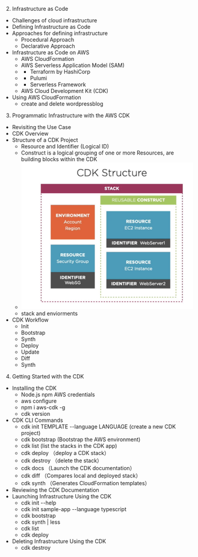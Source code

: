 2. Infrastructure as Code
  - Challenges of cloud infrastructure
  - Defining Infrastructure as Code
  - Approaches for defining infrastructure
    - Procedural Approach
    - Declarative Approach
  - Infrastructure as Code on AWS
    - AWS CloudFormation
    - AWS Serverless Application Model (SAM)
    - - Terraform by HashiCorp
    - - Pulumi
    - - Serverless Framework
    - AWS Cloud Development Kit (CDK)
  - Using AWS CloudFormation
    - create and delete wordpressblog
3. Programmatic Infrastructure with the AWS CDK
  - Revisiting the Use Case
  - CDK Overview
  - Structure of a CDK Project
    - Resource and Identifier (Logical ID)
    - Construct is a logical grouping of one or more Resources, are building blocks within the CDK
    - ![CDK Structure](./stack.png)
    - stack and enviorments
  - CDK Workflow
    - Init
    - Bootstrap
    - Synth
    - Deploy
    - Update
    - Diff
    - Synth
4. Getting Started with the CDK
  - Installing the CDK
    - Node.js npm AWS credentials
    - aws configure
    - npm i aws-cdk -g
    - cdk version
  - CDK CLI Commands
    - cdk init TEMPLATE --language LANGUAGE (create a new CDK project)
    - cdk bootstrap (Bootstrap the AWS environment)
    - cdk list (list the stacks in the CDK app)
    - cdk deploy （deploy a CDK stack）
    - cdk destroy （delete the stack）
    - cdk docs （Launch the CDK documentation）
    - cdk diff （Compares local and deployed stack）
    - cdk synth （Generates CloudFormation templates）
  - Reviewing the CDK Documentation
  - Launching Infrastructure Using the CDK
    - cdk init --help
    - cdk init sample-app --language typescript
    - cdk bootstrap
    - cdk synth | less
    - cdk list
    - cdk deploy
  - Deleting Infrastructure Using the CDK
    - cdk destroy
